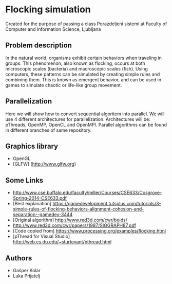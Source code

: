 # Flocking simulation
Created for the purpose of passing a class Porazdeljeni sistemi at Faculty of Computer and Information Science, Ljubljana

## Problem description
In the natural world, organisms exhibit certain behaviors when traveling in groups. This phenomenon, also known as flocking, occurs at both microscopic scales (bacteria) and macroscopic scales (fish). Using computers, these patterns can be simulated by creating simple rules and combining them. This is known as emergent behavior, and can be used in games to simulate chaotic or life-like group movement.

## Parallelization
Here we will show how to convert sequential algoritem into parallel. We will use 4 different architectures for parallelization. Architectures will be: pThreads, OpenMP, OpenCL and OpenMPI. 
Parallel algorithms can be found in different branches of same repository.

## Graphics library
- OpenGL
- [GLFW] (http://www.glfw.org)
 
## Some Links
 - http://www.cse.buffalo.edu/faculty/miller/Courses/CSE633/Cosgrove-Spring-2014-CSE633.pdf
 - [Best explanation] https://gamedevelopment.tutsplus.com/tutorials/3-simple-rules-of-flocking-behaviors-alignment-cohesion-and-separation--gamedev-3444
 - [Original algorithm] http://www.red3d.com/cwr/boids/
 - http://www.red3d.com/cwr/papers/1987/SIGGRAPH87.pdf
 - [Code copied from] https://www.processing.org/examples/flocking.html
 - [pThread for Visual Studio] http://web.cs.du.edu/~sturtevant/pthread.html
 
## Authors
 - Gašper Kolar
 - Luka Prijatelj
